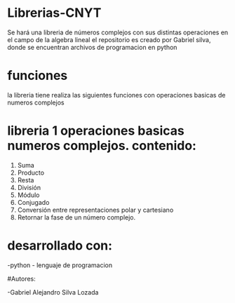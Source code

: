 # Librerias-CNYT
Se hará una libreria de números complejos con sus distintas operaciones en el campo de la algebra lineal el repositorio es creado por Gabriel silva, donde se encuentran archivos de programacion en  python

# funciones 
la libreria tiene realiza las siguientes funciones con operaciones basicas de numeros complejos

# libreria 1 operaciones basicas numeros complejos. contenido: 

1. Suma
2. Producto
3. Resta
4. División
5. Módulo
6. Conjugado
7. Conversión entre representaciones polar y cartesiano
8. Retornar la fase de un número complejo.

# desarrollado con:
-python - lenguaje de programacion

#Autores:

-Gabriel Alejandro Silva Lozada
